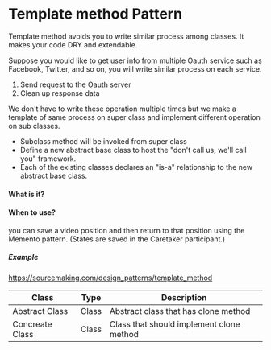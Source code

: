 # Template method Pattern

Template method avoids you to write similar process among classes. It makes your code DRY and extendable.

Suppose you would like to get user info from multiple Oauth service such as Facebook, Twitter, and so on, you will write similar process on each service.

1. Send request to the Oauth server
2. Clean up response data

We don't have to write these operation multiple times but we make a template of same process on super class and implement different operation on sub classes.

- Subclass method will be invoked from super class
- Define a new abstract base class to host the "don't call us, we'll call you" framework.
- Each of the existing classes declares an "is-a" relationship to the new abstract base class.


#### What is it?
#### When to use?
you can save a video position and then return to that position using the Memento pattern. (States are saved in the Caretaker participant.)

##### Example

https://sourcemaking.com/design_patterns/template_method

|Class|Type|Description|
|---|---|---|
|Abstract Class|Class|Abstract class that has clone method|
|Concreate Class|Class|Class that should implement clone method|
